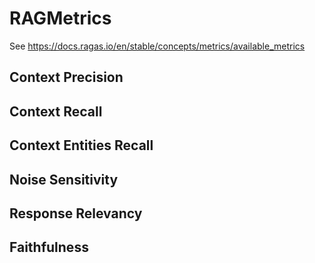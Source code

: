 # RAGMetrics

See https://docs.ragas.io/en/stable/concepts/metrics/available_metrics


## Context Precision
## Context Recall
## Context Entities Recall
## Noise Sensitivity
## Response Relevancy
## Faithfulness

